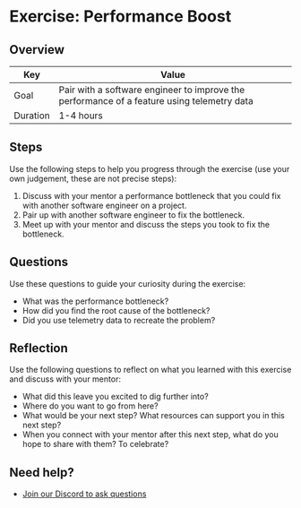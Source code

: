 # Exercise: Performance Boost

## Overview

| Key | Value |
| --- | --- |
| Goal | Pair with a software engineer to improve the performance of a feature using telemetry data |
| Duration | 1-4 hours |

## Steps

Use the following steps to help you progress through the exercise (use your own judgement, these are not precise steps):

1. Discuss with your mentor a performance bottleneck that you could fix with another software engineer on a project. 
2. Pair up with another software engineer to fix the bottleneck. 
3. Meet up with your mentor and discuss the steps you took to fix the bottleneck. 

## Questions

Use these questions to guide your curiosity during the exercise:

- What was the performance bottleneck?
- How did you find the root cause of the bottleneck?
- Did you use telemetry data to recreate the problem?

## Reflection

Use the following questions to reflect on what you learned with this exercise and discuss with your mentor:

- What did this leave you excited to dig further into? 
- Where do you want to go from here?
- What would be your next step? What resources can support you in this next step?
- When you connect with your mentor after this next step, what do you hope to share with them? To celebrate? 

## Need help?

- [Join our Discord to ask questions](https://discord.gg/bDVYvG3Czd)
